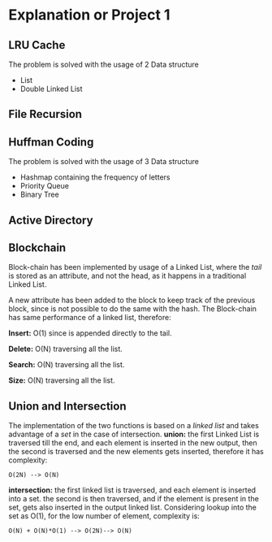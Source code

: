 # Explanation or Project 1

## LRU Cache

The problem is solved with the usage of 2 Data structure

* List
* Double Linked List

## File Recursion

## Huffman Coding

The problem is solved with the usage of 3 Data structure

* Hashmap containing the frequency of letters
* Priority Queue
* Binary Tree

## Active Directory

## Blockchain

Block-chain has been implemented by usage of a Linked List, where the *tail* is stored as an attribute, 
and not the head, as it happens in a traditional Linked List.

A new attribute has been added to the block to keep track of the previous block, since is not 
possible to do the same with the hash. The Block-chain has same performance of a linked list, therefore:

**Insert:** O(1) since is appended directly to the tail.

**Delete:** O(N) traversing all the list.

**Search:** O(N) traversing all the list.

**Size:** O(N) traversing all the list.



## Union and Intersection

The implementation of the two functions is based on a *linked list* and takes advantage of a *set* 
in the case of intersection. 
**union:** the first Linked List is traversed till the end, and each element is inserted in the new 
 output, then the second is traversed and the new elements gets inserted, therefore it has complexity: 
```
O(2N) --> O(N)
```
**intersection:** the first linked list is traversed, and each element is inserted into 
a set. the second is then traversed, and if the element is present in the set, gets also inserted 
in the output linked list.
Considering lookup into the set as O(1), for the low number of element, complexity is:
```
O(N) + O(N)*O(1) --> O(2N)--> O(N)
```



